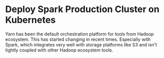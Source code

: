 # Deploy Spark Production Cluster on Kubernetes

Yarn has been the default orchestration platform for tools from Hadoop ecosystem. This has started changing in recent times. Especially with Spark, which integrates very well with storage platforms like S3 and isn't tightly coupled with other Hadoop ecosystem tools.

